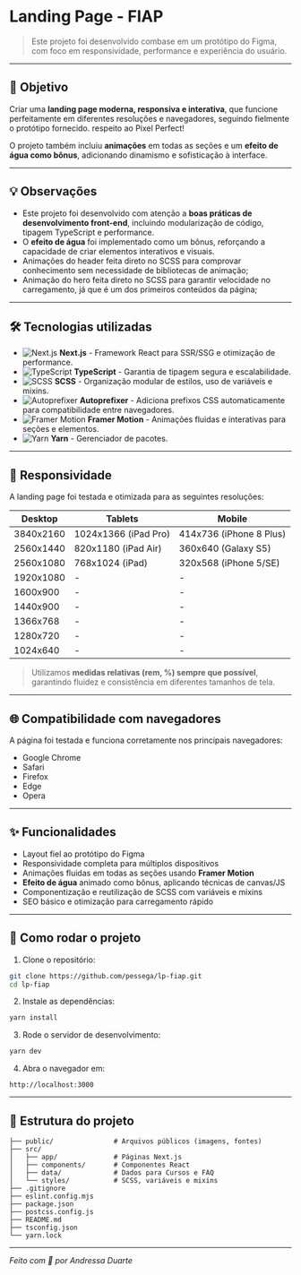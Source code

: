 # Landing Page - FIAP

> Este projeto foi desenvolvido combase em um protótipo do Figma, com foco em responsividade, performance e experiência do usuário.

---

## 🎯 Objetivo

Criar uma **landing page moderna, responsiva e interativa**, que funcione perfeitamente em diferentes resoluções e navegadores, seguindo fielmente o protótipo fornecido. respeito ao Pixel Perfect!

O projeto também incluiu **animações** em todas as seções e um **efeito de água como bônus**, adicionando dinamismo e sofisticação à interface.

---

## 💡 Observações

- Este projeto foi desenvolvido com atenção a **boas práticas de desenvolvimento front-end**, incluindo modularização de código, tipagem TypeScript e performance.
- O **efeito de água** foi implementado como um bônus, reforçando a capacidade de criar elementos interativos e visuais.
- Animações do header feita direto no SCSS para comprovar conhecimento sem necessidade de bibliotecas de animação;
- Animação do hero feita direto no SCSS para garantir velocidade no carregamento, já que é um dos primeiros conteúdos da página;

---

## 🛠 Tecnologias utilizadas

- ![Next.js](https://img.shields.io/badge/Next.js-000000?style=for-the-badge&logo=next.js&logoColor=white) **Next.js** - Framework React para SSR/SSG e otimização de performance.
- ![TypeScript](https://img.shields.io/badge/TypeScript-3178C6?style=for-the-badge&logo=typescript&logoColor=white) **TypeScript** - Garantia de tipagem segura e escalabilidade.
- ![SCSS](https://img.shields.io/badge/SCSS-CC6699?style=for-the-badge&logo=sass&logoColor=white) **SCSS** - Organização modular de estilos, uso de variáveis e mixins.
- ![Autoprefixer](https://img.shields.io/badge/Autoprefixer-FF69B4?style=for-the-badge&logo=autoprefixer&logoColor=white) **Autoprefixer** - Adiciona prefixos CSS automaticamente para compatibilidade entre navegadores.
- ![Framer Motion](https://img.shields.io/badge/Framer_Motion-0055FF?style=for-the-badge&logo=framer&logoColor=white) **Framer Motion** - Animações fluidas e interativas para seções e elementos.
- ![Yarn](https://img.shields.io/badge/Yarn-2C8EBB?style=for-the-badge&logo=yarn&logoColor=white) **Yarn** - Gerenciador de pacotes.

---

## 📱 Responsividade

A landing page foi testada e otimizada para as seguintes resoluções:

| Desktop   | Tablets              | Mobile                  |
| --------- | -------------------- | ----------------------- |
| 3840x2160 | 1024x1366 (iPad Pro) | 414x736 (iPhone 8 Plus) |
| 2560x1440 | 820x1180 (iPad Air)  | 360x640 (Galaxy S5)     |
| 2560x1080 | 768x1024 (iPad)      | 320x568 (iPhone 5/SE)   |
| 1920x1080 | -                    | -                       |
| 1600x900  | -                    | -                       |
| 1440x900  | -                    | -                       |
| 1366x768  | -                    | -                       |
| 1280x720  | -                    | -                       |
| 1024x640  | -                    | -                       |

> Utilizamos **medidas relativas (rem, %) sempre que possível**, garantindo fluidez e consistência em diferentes tamanhos de tela.

---

## 🌐 Compatibilidade com navegadores

A página foi testada e funciona corretamente nos principais navegadores:

- Google Chrome
- Safari
- Firefox
- Edge
- Opera

---

## ✨ Funcionalidades

- Layout fiel ao protótipo do Figma
- Responsividade completa para múltiplos dispositivos
- Animações fluidas em todas as seções usando **Framer Motion**
- **Efeito de água** animado como bônus, aplicando técnicas de canvas/JS
- Componentização e reutilização de SCSS com variáveis e mixins
- SEO básico e otimização para carregamento rápido

---

## 🚀 Como rodar o projeto

1. Clone o repositório:

```bash
git clone https://github.com/pessega/lp-fiap.git
cd lp-fiap
```

2. Instale as dependências:

```bash
yarn install
```

3. Rode o servidor de desenvolvimento:

```bash
yarn dev
```

4. Abra o navegador em:

```
http://localhost:3000
```

---

## 📂 Estrutura do projeto

```
├── public/               # Arquivos públicos (imagens, fontes)
├── src/
│   ├── app/              # Páginas Next.js
│   ├── components/       # Componentes React
│   ├── data/             # Dados para Cursos e FAQ
│   └── styles/           # SCSS, variáveis e mixins
├── .gitignore
├── eslint.config.mjs
├── package.json
├── postcss.config.js
├── README.md
├── tsconfig.json
└── yarn.lock
```

---

_Feito com 💜 por Andressa Duarte_
